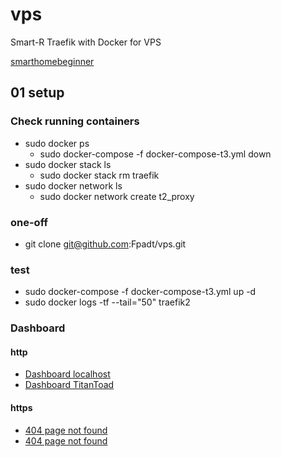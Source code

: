# vps
Smart-R Traefik with Docker for VPS

[smarthomebeginner](https://www.smarthomebeginner.com/traefik-2-docker-tutorial/)

## 01 setup

### Check running containers
- sudo docker ps
    - sudo docker-compose -f docker-compose-t3.yml down
- sudo docker stack ls
    - sudo docker stack rm traefik
- sudo docker network ls
    - sudo docker network create t2_proxy

### one-off    
- git clone git@github.com:Fpadt/vps.git

### test
- sudo docker-compose -f docker-compose-t3.yml up -d
- sudo docker logs -tf --tail="50" traefik2

### Dashboard

#### http
- [Dashboard localhost](http://localhost:8080/dashboard/#/)
- [Dashboard TitanToad](http://titantoad:8080/dashboard/#/)

#### https
- [404 page not found](https://localhost:8080/dashboard/#/)
- [404 page not found](https://titantoad:8080/dashboard/#/)



